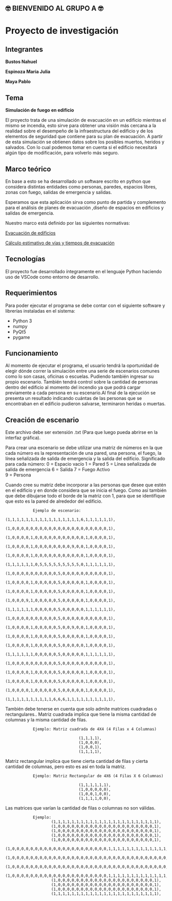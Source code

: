 ## 🤓 BIENVENIDO AL GRUPO A 🤓

# Proyecto de investigación

## Integrantes

**Bustos Nahuel**

**Espinoza Maria Julia**

**Maya Pablo**

## Tema

**Simulación de fuego en edificio**

El proyecto trata de una simulación de evacuación en un edificio mientras el mismo se incendia, esto sirve para obtener una visión más cercana a la realidad sobre el desempeño de la infraestructura del edificio y de los elementos de seguridad que contiene para su plan de evacuación. A partir de esta simulación se obtienen datos sobre los posibles muertos, heridos y salvados. Con lo cual podemos tomar en cuenta si el edificio necesitará algún tipo de modificación, para volverlo más seguro.  

## Marco teórico

En base a esto se ha desarrollado un software escrito en python que considera distintas entidades como personas, paredes, espacios libres, zonas con fuego, salidas de emergencia y salidas.

Esperamos que esta aplicación sirva como punto de partida y complemento para el análisis de planes de evacuación ,diseño de espacios en edificios y salidas de emergencia.


Nuestro marco está definido por las siguientes normativas:

[Evacuación de edificios](https://www.insst.es/documents/94886/326853/ntp_046.pdf/b9d7dd31-9758-42a1-8c8c-55daa88295f2)

[Cálculo estimativo de vías y tiempos de evacuación](https://www.cso.go.cr/legislacion/notas_tecnicas_preventivas_insht/NTP%20436%20-%20Calculo%20estimativo%20de%20vias%20y%20tiempos%20de%20evacuacion.pdf)

## Tecnologías

El proyecto fue desarrollado íntegramente en el lenguaje Python haciendo uso de VSCode como entorno de desarrollo.

## Requerimientos

Para poder ejecutar el programa se debe contar con el siguiente software y librerías instaladas en el sistema:

- Python 3
- numpy
- PyQt5
- pygame

## Funcionamiento

Al momento de ejecutar el programa, el usuario tendrá la oportunidad de elegir dónde correr la simulación entre una serie de escenarios comunes como lo son casas, oficinas o escuelas. Pudiendo también ingresar su propio escenario.  También tendrá control sobre la cantidad de personas dentro del edificio al momento del incendio ya que podrá cargar previamente a cada persona en su escenario.Al final de la ejecución se presenta un resultado indicando cuántas de las personas que se encontraban en el edificio pudieron salvarse, terminaron heridas o muertas.

## Creación de escenario

Este archivo debe ser extensión .txt (Para que luego pueda abrirse en la interfaz gráfica).

Para crear una escenario se debe utilizar una matriz de números en la que cada número es la representación de una pared, una persona, el fuego, la línea señalizada de salida de emergencia y la salida del edificio.
Significado para cada número:
        0 = Espacio vacío
        1 = Pared 
        5 = Línea señalizada de salida de emergencia 
        6 = Salida
        7 = Fuego Activo  
        9 = Persona

Cuando cree su matriz debe incorporar a las personas que desee que estén en el edificio y en donde considera que se inicia el fuego. Como así también que debe dibujarse todo el borde de la matriz con 1, para que se identifique que esto es la pared de alrededor del edificio. 

				Ejemplo de escenario:
                            (1,1,1,1,1,1,1,1,1,1,1,1,1,1,1,1,6,1,1,1,1,1,1),
                            (1,0,0,0,0,0,0,0,0,0,0,0,0,0,0,0,0,0,0,0,0,0,1),
                            (1,0,0,0,0,1,0,0,0,0,0,0,0,0,0,0,0,1,0,0,0,0,1),
                            (1,0,0,0,0,1,0,0,0,0,0,0,0,0,9,0,0,1,0,0,0,0,1),
                            (1,0,0,0,0,1,0,0,0,0,0,0,0,0,0,0,0,1,0,0,0,0,1),
                            (1,1,1,1,1,1,0,5,5,5,5,5,5,5,5,5,0,1,1,1,1,1,1),
                            (1,0,0,0,0,0,0,0,0,0,0,5,0,0,0,0,0,0,0,0,0,0,1),
                            (1,0,0,0,0,1,0,0,0,0,0,5,0,0,0,0,0,1,0,0,0,0,1),
                            (1,0,0,0,0,1,0,0,0,0,0,5,0,0,0,0,0,1,0,0,0,0,1),
                            (1,0,0,0,9,1,0,0,0,0,0,5,0,0,0,0,0,1,0,0,0,0,1),
                            (1,1,1,1,1,1,0,0,0,0,0,5,0,0,0,0,0,1,1,1,1,1,1),
                            (1,0,0,0,0,0,0,0,0,0,0,5,0,0,0,0,0,0,0,0,0,0,1),
                            (1,0,0,0,0,1,0,0,0,0,0,5,0,0,9,0,0,1,0,0,0,0,1),
                            (1,0,0,0,0,1,0,0,0,0,0,5,0,0,0,0,0,1,0,0,0,0,1),
                            (1,0,0,0,0,1,0,0,0,0,0,5,0,0,0,0,0,1,0,0,0,0,1),
                            (1,1,1,1,1,1,0,0,0,0,0,5,0,0,0,0,0,1,1,1,1,1,1),
                            (1,0,0,0,0,0,0,0,0,0,0,5,0,0,0,0,0,0,0,0,0,0,1),
                            (1,0,0,0,0,1,0,0,0,0,0,5,0,0,0,0,0,1,0,0,0,0,1),
                            (1,0,0,0,0,1,0,0,0,0,0,5,0,0,0,0,0,1,0,0,0,0,1),
                            (1,0,0,0,0,1,0,0,0,0,0,5,0,0,0,0,0,1,0,0,0,0,1),
                            (1,1,1,1,1,1,1,1,1,1,6,6,6,1,1,1,1,1,1,1,1,1,1),

También debe tenerse en cuenta que solo admite matrices cuadradas o rectangulares..
Matriz cuadrada implica que tiene la misma cantidad de columnas y la misma cantidad de filas. 

                Ejemplo: Matriz cuadrada de 4X4 (4 Filas x 4 Columnas)
                
                                    (1,1,1,1),
                                    (1,0,0,0),
                                    (1,0,0,1),
                                    (1,1,1,1),

Matriz rectangular implica que tiene cierta cantidad de filas y cierta cantidad de columnas, pero esto es así en toda la matriz.

                Ejemplo: Matriz Rectangular de 4X6 (4 Filas X 6 Columnas)

                                    (1,1,1,1,1,1),
                                    (1,0,0,0,0,0),
                                    (1,0,0,1,0,0),
                                    (1,1,1,1,0,0),

Las matrices que varían la cantidad de filas o columnas no son válidas.

				Ejemplo:
						(1,1,1,1,1,1,1,1,1,1,1,1,1,1,1,1,1,1,1,1,1,1,1),
						(1,0,0,0,0,0,0,0,0,0,0,0,0,0,0,0,0,0,0,0,0,0,1),
						(1,0,0,0,0,0,0,0,0,0,0,0,0,0,0,0,0,0,0,0,0,0,1),
						(1,0,0,0,0,0,0,0,0,0,0,0,0,0,0,0,0,0,0,0,0,0,1),
						(1,0,0,0,0,0,0,0,0,0,0,0,0,0,0,0,0,0,0,0,0,0,1),
						(1,0,0,0,0,0,0,0,0,0,0,0,0,0,0,0,0,0,0,0,0,0,1,1,1,1,1,1,1,1,1,1,1,1,1,1,1,1,1,1,1,1),
						(1,0,0,0,0,0,0,0,0,0,0,0,0,0,0,0,0,0,0,0,0,0,0,0,0,0,0,0,0,0,0,0,0,0,0,0,0,0,0,0,0,1),
						(1,0,0,0,0,0,0,0,0,0,0,0,0,0,0,0,0,0,0,0,0,0,0,0,0,0,0,0,0,0,0,0,0,0,0,0,0,0,0,0,0,1),
						(1,0,0,0,0,0,0,0,0,0,0,0,0,0,0,0,0,0,0,0,0,0,1,1,1,1,1,1,1,1,1,1,1,1,1,1,1,1,1,1,1,1),
						(1,0,0,0,0,0,0,0,0,0,0,0,0,0,0,0,0,0,0,0,0,0,1),
						(1,0,0,0,0,0,0,0,0,0,0,0,0,0,0,0,0,0,0,0,0,0,1),
						(1,0,0,0,0,0,0,0,0,0,0,0,0,0,0,0,0,0,0,0,0,0,1),
						(1,1,1,1,1,1,1,1,1,1,1,1,1,1,1,1,1,1,1,1,1,1,1),

